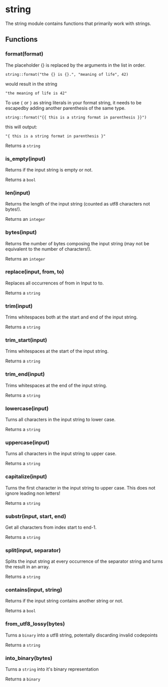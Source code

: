 
# string

The string module contains functions that primarily work with strings.
## Functions
### format(format)

The placeholder {} is replaced by the arguments in the list in order.

```tremor
string::format("the {} is {}.", "meaning of life", 42)
```

would result in the string

```tremor
"the meaning of life is 42"
```

To use `{` or `}` as string literals in your format string, it needs to be
escapedby adding another parenthesis of the same type.

```tremor
string::format("{{ this is a string format in parenthesis }}")
```

this will output:

```tremor
"{ this is a string format in parenthesis }"
```

Returns a `string`

### is_empty(input)

Returns if the input string is empty or not.

Returns a `bool`

### len(input)

Returns the length of the input string (counted as utf8 characters not
bytes!).

Returns an `integer`

### bytes(input)

Returns the number of bytes composing the input string (may not be equivalent
to the number of characters!).

Returns an `integer`

### replace(input, from, to)

Replaces all occurrences of from in Input to to.

Returns a `string`

### trim(input)

Trims whitespaces both at the start and end of the input string.

Returns a `string`

### trim_start(input)

Trims whitespaces at the start of the input string.

Returns a `string`

### trim_end(input)

Trims whitespaces at the end of the input string.

Returns a `string`

### lowercase(input)

Turns all characters in the input string to lower case.

Returns a `string`

### uppercase(input)

Turns all characters in the input string to upper case.

Returns a `string`

### capitalize(input)

Turns the first character in the input string to upper case. This does not
ignore leading non letters!

Returns a `string`

### substr(input, start, end)

Get all characters from index start to end-1.

Returns a `string`

### split(input, separator)

Splits the input string at every occurrence of the separator string and turns
the result in an array.

Returns a `string`

### contains(input, string)

Returns if the input string contains another string or not.

Returns a `bool`

### from_utf8_lossy(bytes)

Turns a `binary` into a utf8 string, potentally discarding invalid codepoints

Returns a `string`

### into_binary(bytes)

Turns a `string` into it's binary representation

Returns a `binary`
